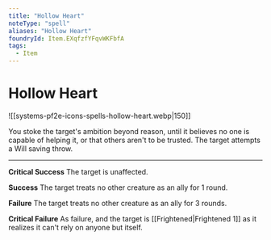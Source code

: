 ```yaml
---
title: "Hollow Heart"
noteType: "spell"
aliases: "Hollow Heart"
foundryId: Item.EXqfzfYFqvWKFbfA
tags:
  - Item
---
```


# Hollow Heart
![[systems-pf2e-icons-spells-hollow-heart.webp|150]]

You stoke the target's ambition beyond reason, until it believes no one is capable of helping it, or that others aren't to be trusted. The target attempts a Will saving throw.

* * *

**Critical Success** The target is unaffected.

**Success** The target treats no other creature as an ally for 1 round.

**Failure** The target treats no other creature as an ally for 3 rounds.

**Critical Failure** As failure, and the target is [[Frightened|Frightened 1]] as it realizes it can't rely on anyone but itself.
